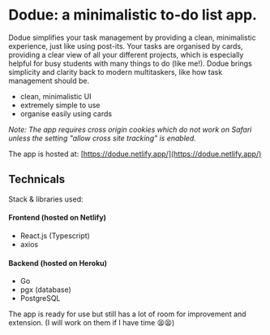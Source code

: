 # Dodue: a minimalistic to-do list app.

Dodue simplifies your task management by providing a clean, minimalistic experience, just like using post-its. Your tasks are organised by cards, providing a clear view of all your different projects, which is especially helpful for busy students with many things to do (like me!). Dodue brings simplicity and clarity back to modern multitaskers, like how task management should be.

- clean, minimalistic UI
- extremely simple to use
- organise easily using cards

*Note: The app requires cross origin cookies which do not work on Safari unless the setting "allow cross site tracking" is enabled.*

The app is hosted at: [https://dodue.netlify.app/](https://dodue.netlify.app/)

## Technicals
Stack & libraries used:
#### Frontend (hosted on Netlify)
- React.js (Typescript)
- axios

#### Backend (hosted on Heroku)
- Go
- pgx (database)
- PostgreSQL

The app is ready for use but still has a lot of room for improvement and extension. (I will work on them if I have time 😫😫)
